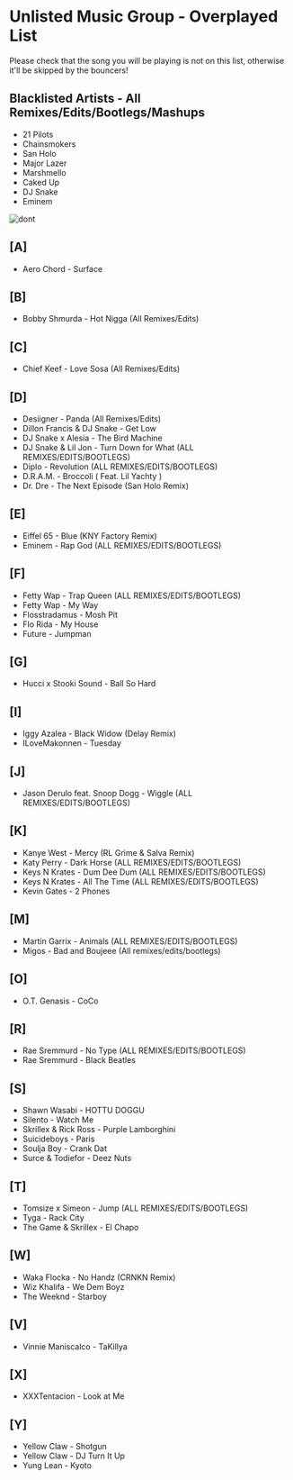 Unlisted Music Group - Overplayed List
======

Please check that the song you will be playing is not on this list, otherwise it'll be skipped by the bouncers!

## Blacklisted Artists - All Remixes/Edits/Bootlegs/Mashups 
* 21 Pilots
* Chainsmokers
* San Holo
* Major Lazer
* Marshmello
* Caked Up
* DJ Snake
* Eminem

![dont](http://www.reactiongifs.com/r/2013/07/dont-try-it.gif)


## [A]
* Aero Chord - Surface 

## [B] 
* Bobby Shmurda - Hot Nigga (All Remixes/Edits) 

## [C]
* Chief Keef - Love Sosa (All Remixes/Edits)

## [D]
* Desiigner - Panda (All Remixes/Edits)
* Dillon Francis & DJ Snake - Get Low
* DJ Snake x Alesia - The Bird Machine
* DJ Snake & Lil Jon - Turn Down for What  (ALL REMIXES/EDITS/BOOTLEGS)
* Diplo - Revolution (ALL REMIXES/EDITS/BOOTLEGS)
* D.R.A.M. - Broccoli ( Feat. Lil Yachty )
* Dr. Dre - The Next Episode (San Holo Remix)

## [E]
* Eiffel 65 - Blue (KNY Factory Remix)
* Eminem - Rap God (ALL REMIXES/EDITS/BOOTLEGS)

## [F]
* Fetty Wap - Trap Queen  (ALL REMIXES/EDITS/BOOTLEGS)
* Fetty Wap - My Way
* Flosstradamus - Mosh Pit
* Flo Rida - My House
* Future - Jumpman 

## [G]
* Hucci x Stooki Sound - Ball So Hard

## [I]
* Iggy Azalea - Black Widow (Delay Remix)
* ILoveMakonnen - Tuesday 

## [J]
* Jason Derulo feat. Snoop Dogg - Wiggle (ALL REMIXES/EDITS/BOOTLEGS)

## [K]
* Kanye West - Mercy (RL Grime & Salva Remix)
* Katy Perry - Dark Horse (ALL REMIXES/EDITS/BOOTLEGS)
* Keys N Krates - Dum Dee Dum (ALL REMIXES/EDITS/BOOTLEGS)
* Keys N Krates - All The Time (ALL REMIXES/EDITS/BOOTLEGS)
* Kevin Gates - 2 Phones

## [M]
* Martin Garrix - Animals (ALL REMIXES/EDITS/BOOTLEGS)
* Migos - Bad and Boujeee (All remixes/edits/bootlegs)

## [O]
* O.T. Genasis - CoCo

## [R]
* Rae Sremmurd - No Type (ALL REMIXES/EDITS/BOOTLEGS)
* Rae Sremmurd - Black Beatles 

## [S]
* Shawn Wasabi - HOTTU DOGGU
* Silento - Watch Me 
* Skrillex & Rick Ross - Purple Lamborghini
* Suicideboys - Paris
* Soulja Boy - Crank Dat
* Surce & Todiefor - Deez Nuts

## [T]
* Tomsize x Simeon - Jump (ALL REMIXES/EDITS/BOOTLEGS)
* Tyga - Rack City
* The Game & Skrillex - El Chapo

## [W]
* Waka Flocka - No Handz (CRNKN Remix)
* Wiz Khalifa - We Dem Boyz 
* The Weeknd - Starboy

## [V]
* Vinnie Maniscalco - TaKillya

## [X]
* XXXTentacion - Look at Me

## [Y]
* Yellow Claw - Shotgun
* Yellow Claw - DJ Turn It Up
* Yung Lean - Kyoto
